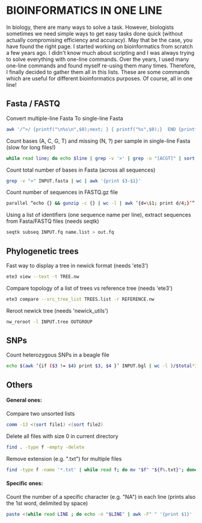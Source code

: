 # BIOINFORMATICS IN ONE LINE

In biology, there are many ways to solve a task. However, biologists sometimes we need simple ways to get easy tasks done quick (without actually compromising efficiency and accuracy). May that be the case, you have found the right page. I started working on bioinformatics from scratch a few years ago. I didn't know much about scripting and I was always trying to solve everything with one-line commands. Over the years, I used many one-line commands and found myself re-using them many times. Therefore, I finally decided to gather them all in this lists. These are some commands which are useful for different bioinformatics purposes. Of course, all in one line! 


## Fasta / FASTQ
Convert multiple-line Fasta To single-line Fasta
```bash
awk '/^>/ {printf("\n%s\n",$0);next; } { printf("%s",$0);}  END {printf("\n");}' < INPUT.fasta | tail -n +2 > OUTPUT.fasta 
```
Count bases (A, C, G, T) and missing (N, ?) per sample in single-line Fasta (slow for long files!)
```bash
while read line; do echo $line | grep -v '>' | grep -o "[ACGT]" | sort | uniq -c | paste - - - - | tr "\n" "\t" ;  echo $line | grep -v '>' | grep -o "[?N]" | sort | uniq -c | sort -k2r | paste - - ; echo $line | grep '>' | tr "\n" "\t" ; done < INPUT.fasta
```
Count total number of bases in Fasta (across all sequences)
```bash
grep -v ">" INPUT.fasta | wc | awk '{print $3-$1}'
```
Count number of sequences in FASTQ.gz file
```bash
parallel “echo {} && gunzip -c {} | wc -l | awk ‘{d=\$1; print d/4;}’” ::: INPUT.gz
```
Using a list of identifiers (one sequence name per line), extract sequences from Fasta/FASTQ files (needs seqtk)
```bash
seqtk subseq INPUT.fq name.list > out.fq
```

## Phylogenetic trees
Fast way to display a tree in newick format (needs 'ete3')
```bash
ete3 view --text -t TREE.nw
```
Compare topology of a list of trees vs reference tree (needs 'ete3')
```bash
ete3 compare --src_tree_list TREES.list -r REFERENCE.nw
```
Reroot newick tree (needs 'newick_utils')
```bash
nw_reroot -l INPUT.tree OUTGROUP
```


## SNPs
Count heterozygous SNPs in a beagle file
```bash
echo $(awk ‘{if ($3 != $4) print $3, $4 }’ INPUT.bgl | wc -l )/$total*100 | bc -l
```

## Others 
#### General ones:
Compare two unsorted lists
```bash
comm -13 <(sort file1) <(sort file2)
```
Delete all files with size 0 in current directory
```bash
find . -type f -empty -delete
```
Remove extension (e.g. ".txt") for multiple files
```bash
find -type f -name '*.txt' | while read f; do mv "$f" "${f%.txt}"; done
```

#### Specific ones: 
Count the number of a specific character (e.g. "NA") in each line (prints also the 1st word, delimited by space)
```bash
paste <(while read LINE ; do echo -n "$LINE" | awk -F" " '{print $1}' ; done < INPUT.file) <(awk -F\NA '{print NF-1}' INPUT.file)
```
